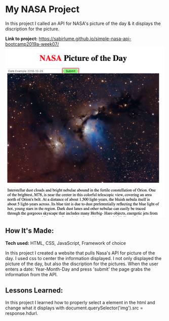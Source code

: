 # My NASA Project
In this project I called an API for NASA's picture of the day & it displays the discription for the picture.


**Link to project:** https://sabirlume.github.io/simple-nasa-api-bootcamp2019a-week07/
![alt tag](nasa.png)

## How It's Made:

**Tech used:** HTML, CSS, JavaScript, Framework of choice

In this project I created a website that pulls Nasa's API for picture of the day. I used css to center the information displayed. I not only displayed the picture of the day, but also the discription for the pictures. When the user enters a date: Year-Month-Day and press 'submit' the page grabs the information from the API.


## Lessons Learned:

In this project I learned how to properly select a element in the html and change what it displays with document.querySelector('img').src = response.hdurl.